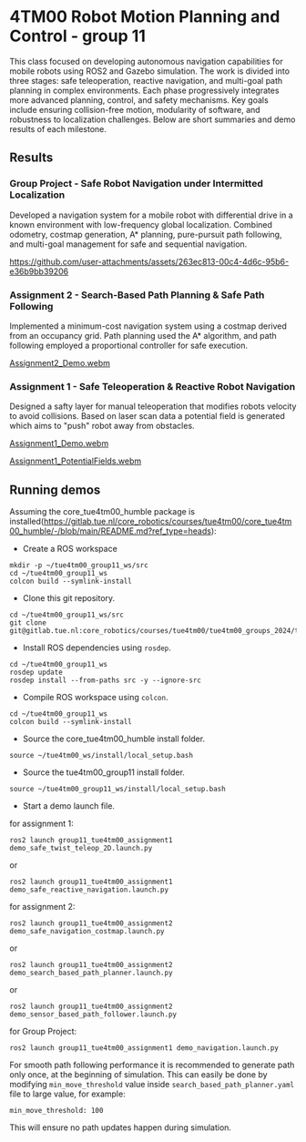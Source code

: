 # 4TM00 Robot Motion Planning and Control - group 11
This class focused on developing autonomous navigation capabilities for mobile robots using ROS2 and Gazebo simulation. The work is divided into three stages: safe teleoperation, reactive navigation, and multi-goal path planning in complex environments. Each phase progressively integrates more advanced planning, control, and safety mechanisms. Key goals include ensuring collision-free motion, modularity of software, and robustness to localization challenges. Below are short summaries and demo results of each milestone.

## Results
### Group Project - Safe Robot Navigation under Intermitted Localization
Developed a navigation system for a mobile robot with differential drive in a known environment with low-frequency global localization. Combined odometry, costmap generation, A* planning, pure-pursuit path following, and multi-goal management for safe and sequential navigation.

https://github.com/user-attachments/assets/263ec813-00c4-4d6c-95b6-e36b9bb39206

### Assignment 2 - Search-Based Path Planning & Safe Path Following
Implemented a minimum-cost navigation system using a costmap derived from an occupancy grid. Path planning used the A* algorithm, and path following employed a proportional controller for safe execution.

[Assignment2_Demo.webm](https://github.com/user-attachments/assets/a2dc088c-021b-4586-ab38-c91baaae933a)

### Assignment 1 - Safe Teleoperation & Reactive Robot Navigation
Designed a safty layer for manual teleoperation that modifies robots velocity to avoid collisions. Based on laser scan data a potential field is generated which aims to "push" robot away from obstacles.

[Assignment1_Demo.webm](https://github.com/user-attachments/assets/6310e29d-a6df-4c65-96f4-7ce2e25eccfd)

[Assignment1_PotentialFields.webm](https://github.com/user-attachments/assets/58afd71c-8f55-4e8c-8ac0-ee65bc1a4868)


## Running demos
Assuming the core_tue4tm00_humble package is installed(https://gitlab.tue.nl/core_robotics/courses/tue4tm00/core_tue4tm00_humble/-/blob/main/README.md?ref_type=heads):
- Create a ROS workspace
```
mkdir -p ~/tue4tm00_group11_ws/src
cd ~/tue4tm00_group11_ws
colcon build --symlink-install
```

- Clone this git repository. 
```
cd ~/tue4tm00_group11_ws/src
git clone git@gitlab.tue.nl:core_robotics/courses/tue4tm00/tue4tm00_groups_2024/tue4tm00_group11.git
```
- Install ROS dependencies using `rosdep`.
```
cd ~/tue4tm00_group11_ws
rosdep update
rosdep install --from-paths src -y --ignore-src
```

- Compile ROS workspace using `colcon`.
```
cd ~/tue4tm00_group11_ws
colcon build --symlink-install
```

- Source the core_tue4tm00_humble install folder.
```
source ~/tue4tm00_ws/install/local_setup.bash
```

- Source the tue4tm00_group11 install folder.
```
source ~/tue4tm00_group11_ws/install/local_setup.bash
```

- Start a demo launch file.

for assignment 1:
```
ros2 launch group11_tue4tm00_assignment1 demo_safe_twist_teleop_2D.launch.py
```
or
```
ros2 launch group11_tue4tm00_assignment1 demo_safe_reactive_navigation.launch.py
```

for assignment 2:
```
ros2 launch group11_tue4tm00_assignment2 demo_safe_navigation_costmap.launch.py
```
or
```
ros2 launch group11_tue4tm00_assignment2 demo_search_based_path_planner.launch.py
```
or
```
ros2 launch group11_tue4tm00_assignment2 demo_sensor_based_path_follower.launch.py
```

for Group Project:
```
ros2 launch group11_tue4tm00_assignment1 demo_navigation.launch.py
```

For smooth path following performance it is recommended to generate path only once, at the beginning of simulation. This can easily be done by modifying `min_move_threshold` value inside `search_based_path_planner.yaml` file to large value, for example: 
```
min_move_threshold: 100
```
This will ensure no path updates happen during simulation.
